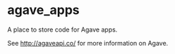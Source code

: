 # agave_apps

A place to store code for Agave apps.

See http://agaveapi.co/ for more information on Agave.
